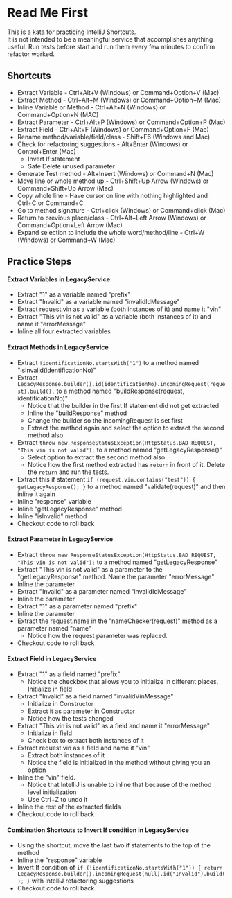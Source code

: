# Read Me First
This is a kata for practicing IntelliJ Shortcuts.  
It is not intended to be a meaningful service that accomplishes anything useful.
Run tests before start and run them every few minutes to confirm refactor worked.

## Shortcuts

* Extract Variable - Ctrl+Alt+V (Windows) or Command+Option+V (Mac)
* Extract Method - Ctrl+Alt+M (Windows) or Command+Option+M (Mac)
* Inline Variable or Method - Ctrl+Alt+N (Windows) or Command+Option+N (MAC)
* Extract Parameter - Ctrl+Alt+P (Windows) or Command+Option+P (Mac)
* Extract Field - Ctrl+Alt+F (Windows) or Command+Option+F (Mac)
* Rename method/variable/field/class - Shift+F6 (Windows and Mac)
* Check for refactoring suggestions - Alt+Enter (Windows) or Control+Enter (Mac)
  * Invert If statement
  * Safe Delete unused parameter
* Generate Test method - Alt+Insert (Windows) or Command+N (Mac)
* Move line or whole method up - Ctrl+Shift+Up Arrow (Windows) or Command+Shift+Up Arrow (Mac)
* Copy whole line - Have cursor on line with nothing highlighted and Ctrl+C or Command+C
* Go to method signature - Ctrl+click (Windows) or Command+click (Mac)
* Return to previous place/class - Ctrl+Alt+Left Arrow (Windows) or Command+Option+Left Arrow (Mac)
* Expand selection to include the whole word/method/line - Ctrl+W (Windows) or Command+W (Mac)

## Practice Steps

#### Extract Variables in LegacyService
* Extract "1" as a variable named "prefix"
* Extract "Invalid" as a variable named "invalidIdMessage"
* Extract request.vin as a variable (both instances of it) and name it "vin"
* Extract "This vin is not valid" as a variable (both instances of it) and name it "errorMessage"
* Inline all four extracted variables

#### Extract Methods in LegacyService
* Extract ```!identificationNo.startsWith("1")``` to a method named "isInvalid(identificationNo)"
* Extract ```LegacyResponse.builder().id(identificationNo).incomingRequest(request).build();``` to a method named "buildResponse(request, identificationNo)"
  * Notice that the builder in the first If statement did not get extracted
  * Inline the "buildResponse" method 
  * Change the builder so the incomingRequest is set first
  * Extract the method again and select the option to extract the second method also
* Extract ```throw new ResponseStatusException(HttpStatus.BAD_REQUEST, "This vin is not valid");``` to a method named "getLegacyResponse()"
  * Select option to extract the second method also
  * Notice how the first method extracted has ```return``` in front of it.  Delete the ```return``` and run the tests.
* Extract this if statement ```if (request.vin.contains("test")) {
                                           getLegacyResponse();
                                       }``` to a method named "validate(request)" and then inline it again
* Inline "response" variable
* Inline "getLegacyResponse" method
* Inline "isInvalid" method
* Checkout code to roll back

#### Extract Parameter in LegacyService
* Extract ```throw new ResponseStatusException(HttpStatus.BAD_REQUEST, "This vin is not valid");``` to a method named "getLegacyResponse"
* Extract "This vin is not valid" as a parameter to the "getLegacyResponse" method.  Name the parameter "errorMessage"
* Inline the parameter
* Extract "Invalid" as a parameter named "invalidIdMessage"
* Inline the parameter
* Extract "1" as a parameter named "prefix"
* Inline the parameter
* Extract the request.name in the "nameChecker(request)" method as a parameter named "name"
  * Notice how the request parameter was replaced.
* Checkout code to roll back

#### Extract Field in LegacyService
* Extract "1" as a field named "prefix"
  * Notice the checkbox that allows you to initialize in different places.  Initialize in field
* Extract "Invalid" as a field named "invalidVinMessage"
  * Initialize in Constructor
  * Extract it as parameter in Constructor
  * Notice how the tests changed
* Extract "This vin is not valid" as a field and name it "errorMessage"
  * Initialize in field
  * Check box to extract both instances of it
* Extract request.vin as a field and name it "vin"
  * Extract both instances of it
  * Notice the field is initialized in the method without giving you an option
* Inline the "vin" field.  
  * Notice that IntelliJ is unable to inline that because of the method level initialization
  * Use Ctrl+Z to undo it
* Inline the rest of the extracted fields
* Checkout code to roll back

#### Combination Shortcuts to Invert If condition in LegacyService
* Using the shortcut, move the last two if statements to the top of the method
* Inline the "response" variable
* Invert If condition of ```
if (!identificationNo.startsWith("1")) {
                                        return LegacyResponse.builder().incomingRequest(null).id("Invalid").build();
                                    }
                                    ``` with IntelliJ refactoring suggestions
* Checkout code to roll back
